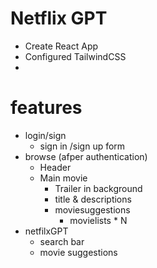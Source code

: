 # Netflix GPT

- Create React App
- Configured TailwindCSS
- 


# features
- login/sign 
   - sign in /sign up form
- browse (afper authentication)
  - Header
  - Main  movie
     - Trailer in background
     - title & descriptions
     - moviesuggestions
       - movielists * N
- netfilxGPT
     - search bar
     - movie suggestions


